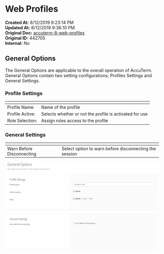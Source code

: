 # Web Profiles

<PageHeader />

**Created At:** 8/12/2019 9:23:14 PM  
**Updated At:** 8/12/2019 9:36:10 PM  
**Original Doc:** [accuterm-8-web-profiles](https://docs.zumasys.com/accuterm/accuterm-8-web-profiles)  
**Original ID:** 442705  
**Internal:** No  


## General Options

The General Options are applicable to the overall operation of AccuTerm. General Options contain two setting configurations; Profiles Settings and General Settings.

### Profile Settings


| <!----> | <!----> |
| --- | --- |
| Profile Name: | Name of the profile |
| Profile Active: | Selects whether or not the profile is activated for use |
| Role Selection: | Assign roles access to the profile |


### General Settings


| <!----> | <!----> |
| --- | --- |
| Warn Before Disconnecting | Select option to warn before disconnecting the session |


![accuterm-8-web-profiles: 1565645089204-1565645089204](./1565645089204-1565645089204.png)



